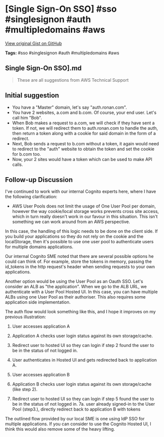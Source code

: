 # [Single Sign-On SSO] #sso #singlesignon #auth #multipledomains #aws

[View original Gist on GitHub](https://gist.github.com/Integralist/c86d2fba3cceddb3afb7b51ebe6a95d5)

**Tags:** #sso #singlesignon #auth #multipledomains #aws

## Single Sign-On SSO].md

> These are all suggestions from AWS Technical Support

## Initial suggestion

- You have a "Master" domain, let's say "auth.ronan.com". 
- You have 2 websites, a.com and b.com. Of course, your end user. Let's call him "Bob". 
- When Bob makes a request to a.com, we will check if they have sent a token. If not, we will redirect them to auth.ronan.com to handle the auth, then return a token along with a cookie for said domain in the form of a redirect. 
- Next, Bob sends a request to b.com without a token, it again would need to redirect to the "auth" website to obtain the token and set the cookie for b.com too. 
- Now, your 2 sites would have a token which can be used to make API calls. 

## Follow-up Discussion

I've continued to work with our internal Cognito experts here, where I have the following clarification: 

- AWS User Pools does not limit the usage of One User Pool per domain, however the way cookie/local storage works prevents cross site access, which in turn really doesn't work in our favour in this situation.  This isn't something we can work around from an AWS perspective. 

In this case, the handling of this logic needs to be done on the client side. If you build your applications so they do not rely on the cookie and the localStorage, then it's possible to use one user pool to authenticate users for multiple domains applications. 

Our internal Cognito SME noted that there are several possible options he could can think of. For example, store the tokens in memory, passing the id_tokens in the http request's header when sending requests to your own applications. 

Another option would be using the User Pool as an Oauth SSO.  Let's consider an ALB as "the application".  When we go to the ALB URL, we authenticate with a User Pool Hosted UI. In this case, you can have multiple ALBs using one User Pool as their authoriser. This also requires some application side implementation. 

The auth flow would look something like this, and I hope it improves on my previous illustration:

1. User accesses application A
2. Application A checks user login status against its own storage/cache. 
3. Redirect user to hosted UI so they can login if step 2 found the user to be in the status of not logged in.
4. User authenticates in Hosted UI and gets redirected back to application A.

5. User accesses application B
6. Application B checks user login status against its own storage/cache (like step 2). 
7. Redirect user to hosted UI so they can login if step 5 found the user to be in the status of not logged in.
   7a. user already signed-in to the User Pool (step3.), directly redirect back to application B with tokens 

The outlined flow provided by our local SME is one using IdP SSO for multiple applications. If you can consider to use the Cognito Hosted UI, I think this would also remove some of the heavy lifting. 

